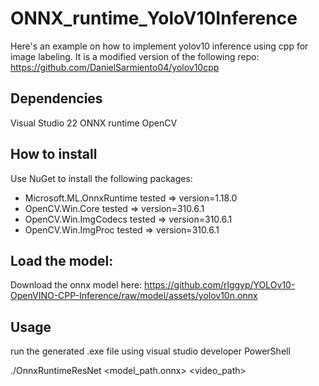 # ONNX_runtime_YoloV10Inference
Here's an example on how to implement yolov10 inference using cpp for image labeling. It is a modified version of the following repo: https://github.com/DanielSarmiento04/yolov10cpp

## Dependencies
Visual Studio 22
ONNX runtime
OpenCV

## How to install
Use NuGet to install the following packages:
- Microsoft.ML.OnnxRuntime   tested => version=1.18.0
- OpenCV.Win.Core            tested => version=310.6.1
- OpenCV.Win.ImgCodecs       tested => version=310.6.1
- OpenCV.Win.ImgProc         tested => version=310.6.1

## Load the model: 
Download the onnx model here: https://github.com/rlggyp/YOLOv10-OpenVINO-CPP-Inference/raw/model/assets/yolov10n.onnx

## Usage 
run the generated .exe file using visual studio developer PowerShell

./OnnxRuntimeResNet <model_path.onnx> <video_path>
